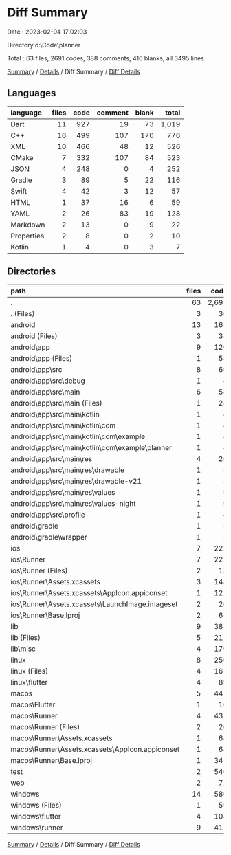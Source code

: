 # Diff Summary

Date : 2023-02-04 17:02:03

Directory d:\\Code\\planner

Total : 63 files,  2691 codes, 388 comments, 416 blanks, all 3495 lines

[Summary](results.md) / [Details](details.md) / Diff Summary / [Diff Details](diff-details.md)

## Languages
| language | files | code | comment | blank | total |
| :--- | ---: | ---: | ---: | ---: | ---: |
| Dart | 11 | 927 | 19 | 73 | 1,019 |
| C++ | 16 | 499 | 107 | 170 | 776 |
| XML | 10 | 466 | 48 | 12 | 526 |
| CMake | 7 | 332 | 107 | 84 | 523 |
| JSON | 4 | 248 | 0 | 4 | 252 |
| Gradle | 3 | 89 | 5 | 22 | 116 |
| Swift | 4 | 42 | 3 | 12 | 57 |
| HTML | 1 | 37 | 16 | 6 | 59 |
| YAML | 2 | 26 | 83 | 19 | 128 |
| Markdown | 2 | 13 | 0 | 9 | 22 |
| Properties | 2 | 8 | 0 | 2 | 10 |
| Kotlin | 1 | 4 | 0 | 3 | 7 |

## Directories
| path | files | code | comment | blank | total |
| :--- | ---: | ---: | ---: | ---: | ---: |
| . | 63 | 2,691 | 388 | 416 | 3,495 |
| . (Files) | 3 | 36 | 83 | 26 | 145 |
| android | 13 | 163 | 51 | 36 | 250 |
| android (Files) | 3 | 38 | 0 | 10 | 48 |
| android\\app | 9 | 120 | 51 | 25 | 196 |
| android\\app (Files) | 1 | 54 | 5 | 13 | 72 |
| android\\app\\src | 8 | 66 | 46 | 12 | 124 |
| android\\app\\src\\debug | 1 | 4 | 4 | 1 | 9 |
| android\\app\\src\\main | 6 | 58 | 38 | 10 | 106 |
| android\\app\\src\\main (Files) | 1 | 28 | 6 | 1 | 35 |
| android\\app\\src\\main\\kotlin | 1 | 4 | 0 | 3 | 7 |
| android\\app\\src\\main\\kotlin\\com | 1 | 4 | 0 | 3 | 7 |
| android\\app\\src\\main\\kotlin\\com\\example | 1 | 4 | 0 | 3 | 7 |
| android\\app\\src\\main\\kotlin\\com\\example\\planner | 1 | 4 | 0 | 3 | 7 |
| android\\app\\src\\main\\res | 4 | 26 | 32 | 6 | 64 |
| android\\app\\src\\main\\res\\drawable | 1 | 4 | 7 | 2 | 13 |
| android\\app\\src\\main\\res\\drawable-v21 | 1 | 4 | 7 | 2 | 13 |
| android\\app\\src\\main\\res\\values | 1 | 9 | 9 | 1 | 19 |
| android\\app\\src\\main\\res\\values-night | 1 | 9 | 9 | 1 | 19 |
| android\\app\\src\\profile | 1 | 4 | 4 | 1 | 9 |
| android\\gradle | 1 | 5 | 0 | 1 | 6 |
| android\\gradle\\wrapper | 1 | 5 | 0 | 1 | 6 |
| ios | 7 | 222 | 2 | 9 | 233 |
| ios\\Runner | 7 | 222 | 2 | 9 | 233 |
| ios\\Runner (Files) | 2 | 13 | 0 | 3 | 16 |
| ios\\Runner\\Assets.xcassets | 3 | 148 | 0 | 4 | 152 |
| ios\\Runner\\Assets.xcassets\\AppIcon.appiconset | 1 | 122 | 0 | 1 | 123 |
| ios\\Runner\\Assets.xcassets\\LaunchImage.imageset | 2 | 26 | 0 | 3 | 29 |
| ios\\Runner\\Base.lproj | 2 | 61 | 2 | 2 | 65 |
| lib | 9 | 381 | 19 | 35 | 435 |
| lib (Files) | 5 | 211 | 13 | 13 | 237 |
| lib\\misc | 4 | 170 | 6 | 22 | 198 |
| linux | 8 | 250 | 81 | 80 | 411 |
| linux (Files) | 4 | 161 | 56 | 53 | 270 |
| linux\\flutter | 4 | 89 | 25 | 27 | 141 |
| macos | 5 | 441 | 3 | 12 | 456 |
| macos\\Flutter | 1 | 10 | 3 | 4 | 17 |
| macos\\Runner | 4 | 431 | 0 | 8 | 439 |
| macos\\Runner (Files) | 2 | 20 | 0 | 6 | 26 |
| macos\\Runner\\Assets.xcassets | 1 | 68 | 0 | 1 | 69 |
| macos\\Runner\\Assets.xcassets\\AppIcon.appiconset | 1 | 68 | 0 | 1 | 69 |
| macos\\Runner\\Base.lproj | 1 | 343 | 0 | 1 | 344 |
| test | 2 | 546 | 0 | 38 | 584 |
| web | 2 | 72 | 16 | 7 | 95 |
| windows | 14 | 580 | 133 | 173 | 886 |
| windows (Files) | 1 | 59 | 25 | 18 | 102 |
| windows\\flutter | 4 | 104 | 25 | 28 | 157 |
| windows\\runner | 9 | 417 | 83 | 127 | 627 |

[Summary](results.md) / [Details](details.md) / Diff Summary / [Diff Details](diff-details.md)